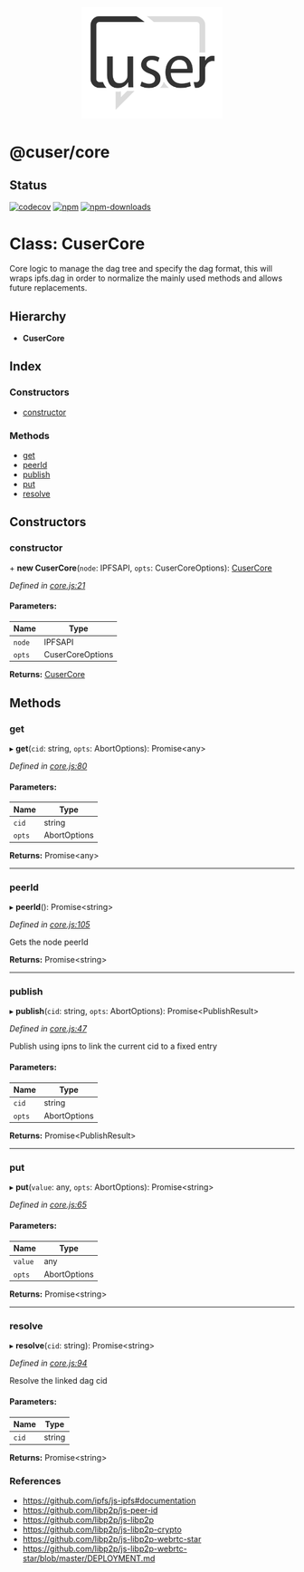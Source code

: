 <p align="center">
  <a href="./"><img width="250" src="https://raw.githubusercontent.com/rubeniskov/cuser/master/docs/logo.svg" alt="cuser logo" /></a>
</p>

# @cuser/core

## Status
[![codecov](https://codecov.io/gh/rubeniskov/cuser/branch/master/graph/badge.svg?flag=core)](https://codecov.io/gh/rubeniskov/cuser)
[![npm](https://img.shields.io/npm/v/@cuser/core.svg)](https://www.npmjs.com/package/@cuser/core)
[![npm-downloads](https://img.shields.io/npm/dw/@cuser/core)](https://www.npmjs.com/package/@cuser/core)
# Class: CuserCore

Core logic to manage the dag tree and specify the dag format, this will wraps
ipfs.dag in order to normalize the mainly used methods and allows future replacements.

## Hierarchy

* **CuserCore**

## Index

### Constructors

* [constructor](docs/classes/cusercore.md#constructor)

### Methods

* [get](docs/classes/cusercore.md#get)
* [peerId](docs/classes/cusercore.md#peerid)
* [publish](docs/classes/cusercore.md#publish)
* [put](docs/classes/cusercore.md#put)
* [resolve](docs/classes/cusercore.md#resolve)

## Constructors

### constructor

\+ **new CuserCore**(`node`: IPFSAPI, `opts`: CuserCoreOptions): [CuserCore](docs/classes/cusercore.md)

*Defined in [core.js:21](https://github.com/rubeniskov/cuser/blob/fa2d2ee/packages/core/core.js#L21)*

#### Parameters:

Name | Type |
------ | ------ |
`node` | IPFSAPI |
`opts` | CuserCoreOptions |

**Returns:** [CuserCore](docs/classes/cusercore.md)

## Methods

### get

▸ **get**(`cid`: string, `opts`: AbortOptions): Promise\<any>

*Defined in [core.js:80](https://github.com/rubeniskov/cuser/blob/fa2d2ee/packages/core/core.js#L80)*

#### Parameters:

Name | Type |
------ | ------ |
`cid` | string |
`opts` | AbortOptions |

**Returns:** Promise\<any>

___

### peerId

▸ **peerId**(): Promise\<string>

*Defined in [core.js:105](https://github.com/rubeniskov/cuser/blob/fa2d2ee/packages/core/core.js#L105)*

Gets the node peerId

**Returns:** Promise\<string>

___

### publish

▸ **publish**(`cid`: string, `opts`: AbortOptions): Promise\<PublishResult>

*Defined in [core.js:47](https://github.com/rubeniskov/cuser/blob/fa2d2ee/packages/core/core.js#L47)*

Publish using ipns to link the current cid to a fixed entry

#### Parameters:

Name | Type |
------ | ------ |
`cid` | string |
`opts` | AbortOptions |

**Returns:** Promise\<PublishResult>

___

### put

▸ **put**(`value`: any, `opts`: AbortOptions): Promise\<string>

*Defined in [core.js:65](https://github.com/rubeniskov/cuser/blob/fa2d2ee/packages/core/core.js#L65)*

#### Parameters:

Name | Type |
------ | ------ |
`value` | any |
`opts` | AbortOptions |

**Returns:** Promise\<string>

___

### resolve

▸ **resolve**(`cid`: string): Promise\<string>

*Defined in [core.js:94](https://github.com/rubeniskov/cuser/blob/fa2d2ee/packages/core/core.js#L94)*

Resolve the linked dag cid

#### Parameters:

Name | Type |
------ | ------ |
`cid` | string |

**Returns:** Promise\<string>
### References

- https://github.com/ipfs/js-ipfs#documentation
- https://github.com/libp2p/js-peer-id
- https://github.com/libp2p/js-libp2p
- https://github.com/libp2p/js-libp2p-crypto
- https://github.com/libp2p/js-libp2p-webrtc-star
- https://github.com/libp2p/js-libp2p-webrtc-star/blob/master/DEPLOYMENT.md

